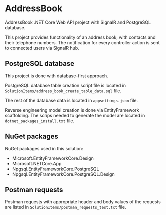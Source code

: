 # AddressBook
AddressBook .NET Core Web API project with SignalR and PostgreSQL database. 

This project provides functionality of an address book, with contacts and their telephone numbers. 
The notification for every controller action is sent to connected users via SignalR hub. 

## PostgreSQL database
This project is done with database-first approach. 

PostgreSQL database table creation script file is located in `SolutionItems/address_book_create_table_data.sql` file. 

The rest of the database data is located in `appsettings.json` file. 

Reverse engineering model creation is done via EntityFramework scaffolding. The scrips needed to generate the model are located in `dotnet_packages_install.txt` file. 

## NuGet packages
NuGet packages used in this solution: 
- Microsoft.EntityFrameworkCore.Design
- Microsoft.NETCore.App
- Npgsql.EntityFrameworkCore.PostgreSQL
- Npgsql.EntityFrameworkCore.PostgreSQL.Design


## Postman requests
Postman requests with appropriate header and body values of the requests are listed in `SolutionItems/postman_requests_test.txt` file. 
